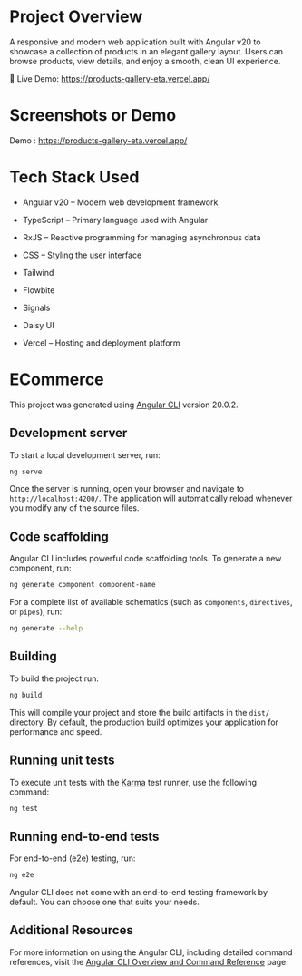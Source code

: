 # Project Overview

A responsive and modern web application built with Angular v20 to showcase a collection of products in an elegant gallery layout. Users can browse products, view details, and enjoy a smooth, clean UI experience.

🔗 Live Demo: https://products-gallery-eta.vercel.app/

# Screenshots or Demo

Demo : https://products-gallery-eta.vercel.app/

# Tech Stack Used

- Angular v20 – Modern web development framework

- TypeScript – Primary language used with Angular

- RxJS – Reactive programming for managing asynchronous data

- CSS – Styling the user interface

- Tailwind

- Flowbite

- Signals

- Daisy UI

- Vercel – Hosting and deployment platform

# ECommerce

This project was generated using [Angular CLI](https://github.com/angular/angular-cli) version 20.0.2.

## Development server

To start a local development server, run:

```bash
ng serve
```

Once the server is running, open your browser and navigate to `http://localhost:4200/`. The application will automatically reload whenever you modify any of the source files.

## Code scaffolding

Angular CLI includes powerful code scaffolding tools. To generate a new component, run:

```bash
ng generate component component-name
```

For a complete list of available schematics (such as `components`, `directives`, or `pipes`), run:

```bash
ng generate --help
```

## Building

To build the project run:

```bash
ng build
```

This will compile your project and store the build artifacts in the `dist/` directory. By default, the production build optimizes your application for performance and speed.

## Running unit tests

To execute unit tests with the [Karma](https://karma-runner.github.io) test runner, use the following command:

```bash
ng test
```

## Running end-to-end tests

For end-to-end (e2e) testing, run:

```bash
ng e2e
```

Angular CLI does not come with an end-to-end testing framework by default. You can choose one that suits your needs.

## Additional Resources

For more information on using the Angular CLI, including detailed command references, visit the [Angular CLI Overview and Command Reference](https://angular.dev/tools/cli) page.

